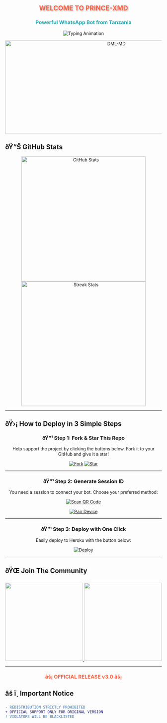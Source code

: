 <h2 align="center" style="color: #FF6347; text-shadow: 2px 2px 4px rgba(0,0,0,0.3); animation: glow 2s infinite alternate;">WELCOME TO PRINCE-XMD</h2>
<h3 align="center" style="color: #1BAFBA; font-weight: bold;">Powerful WhatsApp Bot from Tanzania</h3>

<p align="center">
  <img src="https://readme-typing-svg.herokuapp.com?font=Fira+Code&weight=600&size=26&duration=3000&pause=1000&color=FF6347&center=true&width=900&height=100&lines=HELLO+WORLD!+ðŸ‘‹;MEET+PRINCE-XMD+ðŸ¤–;ADVANCED+WHATSAPP+BOT+EXPERIENCE+âš¡;MADE+WITH+PASSION+BY+PRINCE+XMD’»;OFFICIALLY+TANZANIAN+BOT+‰" alt="Typing Animation">
</p>

<p align="center">
  <img alt="DML-MD" width="700" height="300" src="https://files.catbox.moe/vcdwmp.jpg">
</p>

## ðŸ“Š GitHub Stats
<p align="center">
  <a href="https://github.com/MLILA17/DML-MD">
    <img src="https://github-readme-stats.vercel.app/api?username=MLILA17&show_icons=true&theme=radical&include_all_commits=true" alt="GitHub Stats" width="400">
    <img src="https://github-readme-streak-stats.herokuapp.com/?user=MLILA17&theme=dark&fire=FF6347&currStreakNum=1BAFBA" alt="Streak Stats" width="400">

  
  </a> 
</p>

---

## ðŸ›¡ How to Deploy in 3 Simple Steps

<div align="center">

### ðŸ”¹ Step 1: Fork & Star This Repo
Help support the project by clicking the buttons below. Fork it to your GitHub and give it a star!

[![Fork](https://img.shields.io/github/forks/MLILA17/DML-MD?label=Fork&style=for-the-badge&logo=git)](https://github.com/MLILA17/DML-MD/fork)
[![Star](https://img.shields.io/github/stars/MLILA17/DML-MD?label=Star&style=for-the-badge&logo=github)](https://github.com/MLILA17/DML-MD/stargazers)


---

### ðŸ”¹ Step 2: Generate Session ID
You need a session to connect your bot. Choose your preferred method:

[![Scan QR Code](https://img.shields.io/badge/SCAN_QR-FF6347?style=for-the-badge&logo=qr-code&logoColor=white)](https://dml-md-sessions.onrender.com/wasiqr) 

[![Pair Device](https://img.shields.io/badge/GET_PAIR_CODE-1BAFBA?style=for-the-badge&logo=connectdevelop&logoColor=white)](https://dml0-md-session.onrender.com)

---

### ðŸ”¹ Step 3: Deploy with One Click
Easily deploy to Heroku with the button below:

[![Deploy](https://img.shields.io/badge/DEPLOY_TO_HEROKU-430098?style=for-the-badge&logo=heroku&logoColor=white)](https://dml-bot.vercel.app/)

</div>

---

## ðŸŒ Join The Community

<p align="center">
  <a href="https://chat.whatsapp.com/FunyTxSwaKI7E5Q4z8YGbS">
    <img src="https://img.shields.io/badge/JOIN_WHATSAPP_GROUP-25D366?style=for-the-badge&logo=whatsapp&logoColor=white" width="250">
  </a>
  <a href="https://whatsapp.com/channel/0029Vb2hoPpDZ4Lb3mSkVI3C">
    <img src="https://img.shields.io/badge/WHATSAPP_CHANNEL-075E54?style=for-the-badge&logo=whatsapp&logoColor=white" width="250">
  </a>
</p>

---

<h3 align="center" style="color: #FF6347; animation: pulse 1.5s infinite;">âš¡ OFFICIAL RELEASE v3.0 âš¡</h3>

## âš ï¸ Important Notice
```diff
- REDISTRIBUTION STRICTLY PROHIBITED
+ OFFICIAL SUPPORT ONLY FOR ORIGINAL VERSION
! VIOLATORS WILL BE BLACKLISTED
